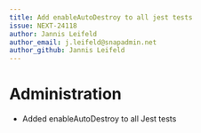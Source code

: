```yaml
---
title: Add enableAutoDestroy to all jest tests
issue: NEXT-24118
author: Jannis Leifeld
author_email: j.leifeld@snapadmin.net
author_github: Jannis Leifeld
---
```

# Administration
* Added enableAutoDestroy to all Jest tests
